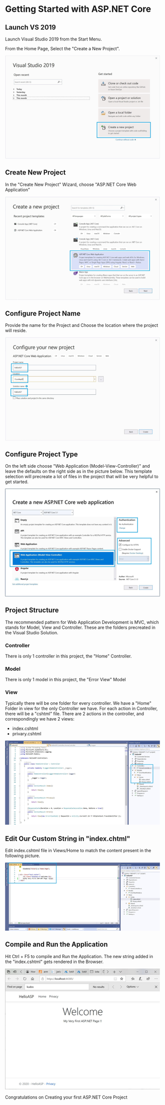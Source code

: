 # Getting Started with ASP.NET Core

## Launch VS 2019

Launch Visual Studio 2019 from the Start Menu.

From the Home Page, Select the "Create a New Project".

![alt text](./Images/GettingStarted_1.JPG "Launch VS")

## Create New Project

In the "Create New Project" Wizard, choose "ASP.NET Core Web Application"

![alt text](./Images/GettingStarted_2.JPG "Create New Project")

## Configure Project Name

Provide the name for the Project and Choose the location where the project will reside.

![alt text](./Images/GettingStarted_3.JPG "Configure Project")

## Configure Project Type

On the left side choose "Web Application (Model-View-Controller)" and leave the defaults on the right side as in the picture below. This template selection will precreate a lot of files in the project that will be very helpful to get started.

![alt text](./Images/GettingStarted_4.JPG "Configure Project")

## Project Structure

The recommended pattern for Web Application Development is MVC, which stands for Model, View and Controller. These are the folders precreated in the Visual Studio Solution.

### Controller

There is only 1 controller in this project, the "Home" Controller.

### Model

There is only 1 model in this project, the "Error View" Model

### View

Typically there will be one folder for every controller. We have a "Home" Folder in view for the only Controller we have. For each action in Controller, there will be a "cshtml" file. There are 2 actions in the controller, and correspondingly we have 2 views:

- index.cshtml
- privary.cshtml

![alt text](./Images/GettingStarted_5.JPG "Project Structure")

## Edit Our Custom String in "index.chtml"

Edit index.cshtml file in Views/Home to match the content present in the following picture.

![alt text](./Images/GettingStarted_6.JPG "Edit Index.cshtml")

## Compile and Run the Application

Hit Ctrl + F5 to compile and Run the Application. The new string added in the "index.cshtml" gets rendered in the Browser.

![alt text](./Images/GettingStarted_7.JPG "Compile and Run")

Congratulations on Creating your first ASP.NET Core Project
